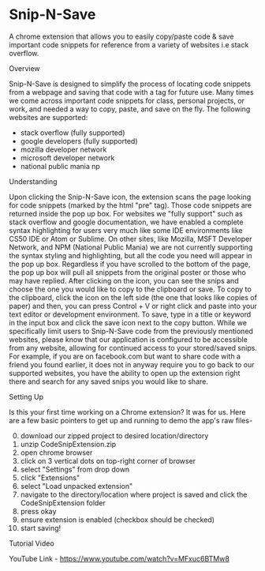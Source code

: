 # Snip-N-Save
A chrome extension that allows you to easily copy/paste code &amp; save important code snippets for reference from a variety of websites i.e stack overflow.

Overview

Snip-N-Save is designed to simplify the process of locating code snippets from a webpage and saving that code with a tag for future use. Many times we come across important code snippets for class, personal projects, or work, and needed a way to copy, paste, and save on the fly. The following websites are supported:

  - stack overflow (fully supported)
  - google developers (fully supported)
  - mozilla developer network
  - microsoft developer network
  - national public mania np

Understanding

Upon clicking the Snip-N-Save icon, the extension scans the page looking for code snippets (marked by the html "pre" tag). Those code snippets are returned inside the pop up box. For websites we "fully support" such as stack overflow and google documentation, we have enabled a complete syntax highlighting for users very much like some IDE environments like CS50 IDE or Atom or Sublime. On other sites, like Mozilla, MSFT Developer Network, and NPM (National Public Mania) we are not currently supporting the syntax styling and highlighting, but all the code you need will appear in the pop up box. Regardless if you have scrolled to the bottom of the page, the pop up box will pull all snippets from the original poster or those who may have replied. After clicking on the icon, you can see the snips and choose the one you would like to copy to the clipboard or save. To copy to the clipboard, click the icon on the left side (the one that looks like copies of paper) and then, you can press Control + V or right click and paste into your text editor or development environment. To save, type in a title or keyword in the input box and click the save icon next to the copy button. While we specifically limit users to Snip-N-Save code from the previously mentioned websites, please know that our application is configured to be accessible from any website, allowing for continued access to your stored/saved snips. For example, if you are on facebook.com but want to share code with a friend you found earlier, it does not in anyway require you to go back to our supported websites, you have the ability to open up the extension right there and search for any saved snips you would like to share. 


Setting Up

Is this your first time working on a Chrome extension? It was for us. Here are a few basic pointers to get up and running to demo the app's raw files-

0) download our zipped project to desired location/directory
1) unzip CodeSnipExtension.zip
2) open chrome browser
3) click on 3 vertical dots on top-right corner of browser
4) select "Settings" from drop down
5) click "Extensions"
6) select "Load unpacked extension"
7) navigate to the directory/location where project is saved and click the CodeSnipExtension folder
8) press okay
9) ensure extension is enabled (checkbox should be checked)
10) start saving!

Tutorial Video

YouTube Link - https://www.youtube.com/watch?v=MFxuc6BTMw8



